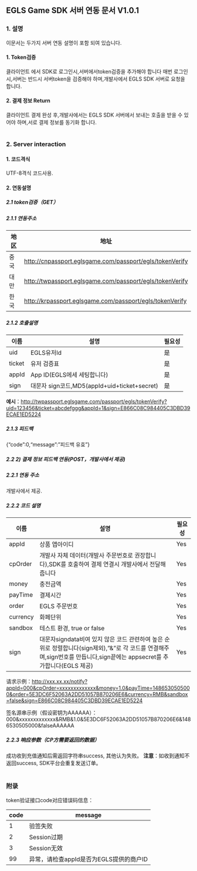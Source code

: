## EGLS Game SDK 서버 연동 문서 V1.0.1

### 1. 설명
이문서는 두가지 서버 연동 설명이 포함 되여 있습니다.

#### 1. Token검증
클라이언트 에서 SDK로 로그인시,서버에서token검증을 추가해야 합니다 매번 로그인시,서버는 반드시 서버token을 검증해야 하며,개발사에서 EGLS SDK 서버로 요청을 합니다.

#### 2. 결제 정보 Return
클라이언트 결제 완성 후,개발사에서는 EGLS SDK 서버에서 보내는 호출을 받을 수 있어야 하며,서로 결제 정보를 동기화 합니다.
<br /><br />

### 2. Server interaction

#### 1. 코드격식
UTF-8격식 코드사용.

#### 2. 연동설명

##### 2.1 token검증（GET）

##### 2.1.1 연동주소
地区 | 地址
---|---
중국 | http://cnpassport.eglsgame.com/passport/egls/tokenVerify
대만 | http://twpassport.eglsgame.com/passport/egls/tokenVerify
한국 | http://krpassport.eglsgame.com/passport/egls/tokenVerify

##### 2.1.2 호출설명
이름 | 설명 | 필요성
---|---|---
uid | EGLS유저Id | 是
ticket | 유저 검증표 | 是
appId | App ID(EGLS에세 세팅합니다) | 	是
sign | 대문자 sign코드,MD5(appId+uid+ticket+secret) | 是

**예시**：http://twpassport.eglsgame.com/passport/egls/tokenVerify?uid=123456&ticket=abcdefggg&appId=1&sign=E866C08C984405C3DBD39ECAE1ED5224

##### 2.1.3 피드백
{“code”:0,“message”:”피드백 유효”}

##### 2.2 2)	결제 정보 피드백 연동(POST，개발사에서 제공)

##### 2.2.1 연동 주소
개발사에서 제공.

##### 2.2.2 코드 설명
이름 | 설명 | 필요성
---|---|---
appId | 상품 앱아이디 | Yes
cpOrder | 개발사 자체 데이터(개발사 주문번호로 권장합니다),SDK를 호출하여 결제 연결시 개발사에서 전달해 줍니다 | Yes
money | 충전금액 | Yes
payTime | 결제시간 | Yes
order | EGLS 주문번호 | Yes
currency | 화페단위 | Yes
sandbox | 테스트 환경, true or false | Yes
sign | 대문자signdata비여 있지 않은 코드 관련하여 높은 순위로 정렬합니다(sign제외),”&”로 각 코드를 연결해주며,sign번호를 만듭니다,sign끝에는 appsecret를 추가합니다(EGLS 제공) | Yes

请求示例：http://xxx.xx.xx/notify?appId=000&cpOrder=xxxxxxxxxxxxx&money=1.0&payTime=1486530505000&order=5E3DC6F52063A2DD51057B870206E6&currency=RMB&sandbox=false&sign=E866C08C984405C3DBD39ECAE1ED5224

签名源串示例（假设密钥为AAAAAA）：
000&xxxxxxxxxxxxx&RMB&1.0&5E3DC6F52063A2DD51057B870206E6&1486530505000&falseAAAAAA

##### 2.2.3 响应参数（CP方需要返回的数据）
成功收到充值通知后需返回字符串success, 其他认为失败。
**注意**：如收到通知不返回success, SDK平台会重复发送订单。
<br /><br />

### 附录

token验证接口code对应错误码信息：

code | message
---|---
1 | 验签失败
2 | Session过期
3 | Session无效
99 | 异常，请检查appId是否为EGLS提供的商户ID
